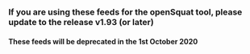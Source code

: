### If you are using these feeds for the openSquat tool, please update to the release v1.93 (or later)
#### These feeds will be deprecated in the 1st October 2020
